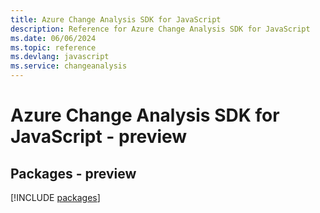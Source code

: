 ```yaml
---
title: Azure Change Analysis SDK for JavaScript
description: Reference for Azure Change Analysis SDK for JavaScript
ms.date: 06/06/2024
ms.topic: reference
ms.devlang: javascript
ms.service: changeanalysis
---
```

# Azure Change Analysis SDK for JavaScript - preview
## Packages - preview
[!INCLUDE [packages](change-analysis-index.md)]